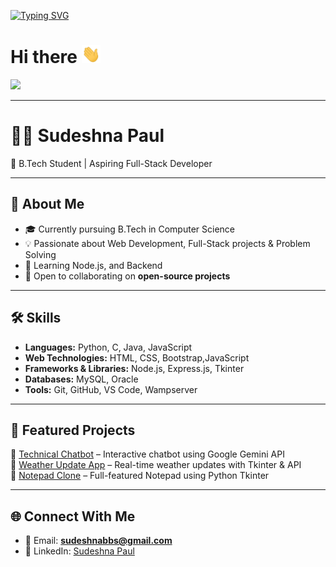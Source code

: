 [![Typing SVG](https://readme-typing-svg.herokuapp.com?font=Fira+Code&pause=1000&color=FF69B4&width=435&lines=I'm+Sudeshna+Paul;Aspiring+Full-Stack+Developer)](https://git.io/typing-svg)


# Hi there <img src="https://raw.githubusercontent.com/ABSphreak/ABSphreak/master/gifs/Hi.gif" width="30px">


<img src="https://media.giphy.com/media/v1.Y2lkPWVjZjA1ZTQ3dWVibXd3dmhrcmx2bjZ1MnY4aDFidjI3ZHZ4cWk3NnByc2U1MndxNiZlcD12MV9naWZzX3NlYXJjaCZjdD1n/jwxy5MXUWDKlUtQatg/giphy.gif" width="400">

---

# 👩‍💻 Sudeshna Paul  

🌟 B.Tech Student | Aspiring Full-Stack Developer  

---

## 🚀 About Me
- 🎓 Currently pursuing B.Tech in Computer Science  
- 💡 Passionate about Web Development, Full-Stack projects & Problem Solving  
- 🌱 Learning Node.js, and Backend
- 🤝 Open to collaborating on **open-source projects**  

---

## 🛠️ Skills
- **Languages:** Python, C, Java, JavaScript  
- **Web Technologies:** HTML, CSS, Bootstrap,JavaScript  
- **Frameworks & Libraries:** Node.js, Express.js, Tkinter  
- **Databases:** MySQL, Oracle  
- **Tools:** Git, GitHub, VS Code, Wampserver

---

## 📌 Featured Projects
🔹 [Technical Chatbot](https://github.com/student-Sudeshnapaul/Project-Technical-Chatbot) – Interactive chatbot using Google Gemini API  
🔹 [Weather Update App](https://github.com/student-Sudeshnapaul/Project--Weather-Update) – Real-time weather updates with Tkinter & API  
🔹 [Notepad Clone](https://github.com/student-Sudeshnapaul/Project-Notepad-Clone) – Full-featured Notepad using Python Tkinter  

---

## 🌐 Connect With Me
- 📧 Email: **sudeshnabbs@gmail.com**  
- 💼 LinkedIn: [Sudeshna Paul](https://www.linkedin.com/in/sudeshnapaul247/)  





